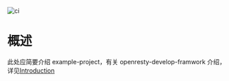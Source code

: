 <!-- -*- coding:utf-8-*- -->
![ci](https://travis-ci.org/phenix3443/openresty-delvelop-frame.svg?branch=master)
# 概述 #
此处应简要介绍 example-project，有关 openresty-develop-framwork 介绍，详见[Introduction](introduction.md)
